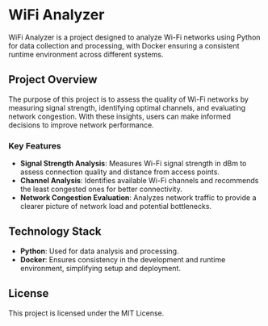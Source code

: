 # WiFi Analyzer

WiFi Analyzer is a project designed to analyze Wi-Fi networks using Python for data collection and processing, with Docker ensuring a consistent runtime environment across different systems.

## Project Overview

The purpose of this project is to assess the quality of Wi-Fi networks by measuring signal strength, identifying optimal channels, and evaluating network congestion. With these insights, users can make informed decisions to improve network performance.

### Key Features

- **Signal Strength Analysis**: Measures Wi-Fi signal strength in dBm to assess connection quality and distance from access points.
- **Channel Analysis**: Identifies available Wi-Fi channels and recommends the least congested ones for better connectivity.
- **Network Congestion Evaluation**: Analyzes network traffic to provide a clearer picture of network load and potential bottlenecks.

## Technology Stack

- **Python**: Used for data analysis and processing.
- **Docker**: Ensures consistency in the development and runtime environment, simplifying setup and deployment.

## License

This project is licensed under the MIT License.

